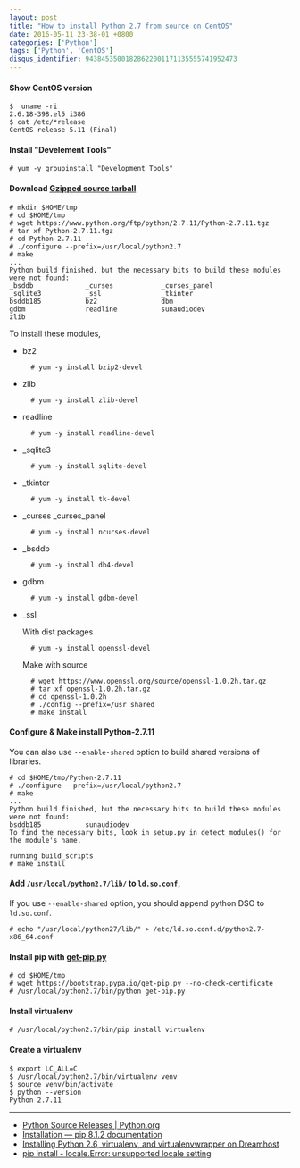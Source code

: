 ```yaml
---
layout: post
title: "How to install Python 2.7 from source on CentOS"
date: 2016-05-11 23-38-01 +0800
categories: ['Python']
tags: ['Python', 'CentOS']
disqus_identifier: 94384535001828622001171135555741952473
---
```

#### Show CentOS version

    $  uname -ri
    2.6.18-398.el5 i386
    $ cat /etc/*release
    CentOS release 5.11 (Final)

#### Install "Develement Tools"

    # yum -y groupinstall "Development Tools"

#### Download [Gzipped source tarball](https://www.python.org/ftp/python/2.7.11/Python-2.7.11.tgz)

    # mkdir $HOME/tmp
    # cd $HOME/tmp
    # wget https://www.python.org/ftp/python/2.7.11/Python-2.7.11.tgz
    # tar xf Python-2.7.11.tgz
    # cd Python-2.7.11
    # ./configure --prefix=/usr/local/python2.7
    # make
    ...
    Python build finished, but the necessary bits to build these modules were not found:
    _bsddb             _curses            _curses_panel   
    _sqlite3           _ssl               _tkinter        
    bsddb185           bz2                dbm             
    gdbm               readline           sunaudiodev     
    zlib

To install these modules,

* bz2

        # yum -y install bzip2-devel

* zlib

        # yum -y install zlib-devel

* readline

        # yum -y install readline-devel

* \_sqlite3

        # yum -y install sqlite-devel

* \_tkinter

        # yum -y install tk-devel

* \_curses \_curses\_panel

        # yum -y install ncurses-devel

* \_bsddb

        # yum -y install db4-devel

* gdbm

        # yum -y install gdbm-devel

* \_ssl

    With dist packages

        # yum -y install openssl-devel

    Make with source

        # wget https://www.openssl.org/source/openssl-1.0.2h.tar.gz
        # tar xf openssl-1.0.2h.tar.gz
        # cd openssl-1.0.2h
        # ./config --prefix=/usr shared
        # make install

#### Configure & Make install Python-2.7.11

You can also use `--enable-shared` option to build shared versions of libraries.

    # cd $HOME/tmp/Python-2.7.11
    # ./configure --prefix=/usr/local/python2.7
    # make
    ...
    Python build finished, but the necessary bits to build these modules were not found:
    bsddb185           sunaudiodev                        
    To find the necessary bits, look in setup.py in detect_modules() for the module's name.

    running build_scripts
    # make install

#### Add `/usr/local/python2.7/lib/` to `ld.so.conf`,

If you use `--enable-shared` option, you should append python DSO to `ld.so.conf`.

    # echo "/usr/local/python27/lib/" > /etc/ld.so.conf.d/python2.7-x86_64.conf

#### Install pip with [get-pip.py](https://bootstrap.pypa.io/get-pip.py)

    # cd $HOME/tmp
    # wget https://bootstrap.pypa.io/get-pip.py --no-check-certificate
    # /usr/local/python2.7/bin/python get-pip.py

#### Install virtualenv

    # /usr/local/python2.7/bin/pip install virtualenv

#### Create a virtualenv

    $ export LC_ALL=C
    $ /usr/local/python2.7/bin/virtualenv venv
    $ source venv/bin/activate
    $ python --version
    Python 2.7.11

* * *

* [Python Source Releases \| Python.org](https://www.python.org/downloads/source/)
* [Installation — pip 8.1.2 documentation](https://pip.pypa.io/en/stable/installing/#installing-with-get-pip-py)
* [Installing Python 2.6, virtualenv, and virtualenvwrapper on Dreamhost](http://andrew.io/weblog/2010/02/installing-python-2-6-virtualenv-and-virtualenvwrapper-on-dreamhost/)
* [pip install - locale.Error: unsupported locale setting](http://stackoverflow.com/questions/36394101/pip-install-locale-error-unsupported-locale-setting/36394262#36394262)
